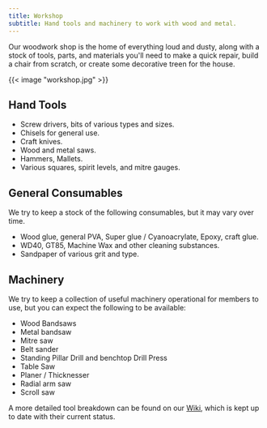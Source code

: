 ```yaml
---
title: Workshop
subtitle: Hand tools and machinery to work with wood and metal.
---
```


Our woodwork shop is the home of everything loud and dusty, along with a stock of tools, parts, and materials you'll need to make a quick repair, build a chair from scratch, or create some decorative treen for the house. 

{{< image "workshop.jpg" >}}

## Hand Tools

* Screw drivers, bits of various types and sizes.
* Chisels for general use.
* Craft knives.
* Wood and metal saws.
* Hammers, Mallets.
* Various squares, spirit levels, and mitre gauges.

## General Consumables

We try to keep a stock of the following consumables, but it may vary over time.

* Wood glue, general PVA, Super glue / Cyanoacrylate, Epoxy, craft glue.
* WD40, GT85, Machine Wax and other cleaning substances.
* Sandpaper of various grit and type.

## Machinery

We try to keep a collection of useful machinery operational for members to use, but you can expect the following to be available:

* Wood Bandsaws
* Metal bandsaw
* Mitre saw
* Belt sander
* Standing Pillar Drill and benchtop Drill Press
* Table Saw
* Planer / Thicknesser
* Radial arm saw
* Scroll saw

A more detailed tool breakdown can be found on our [Wiki](https://wiki.leighhack.org/facilities/workshop/tool_list/), which is kept up to date with their current status.